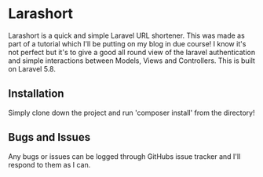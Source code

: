 # Larashort
Larashort is a quick and simple Laravel URL shortener. This was made as part of a tutorial which I'll be putting on my blog in due course! I know it's not perfect but it's to give a good all round view of the laravel authentication and simple interactions between Models, Views and Controllers.
This is built on Laravel 5.8.

## Installation
Simply clone down the project and run 'composer install' from the directory!

## Bugs and Issues
Any bugs or issues can be logged through GitHubs issue tracker and I'll respond to them as I can.
